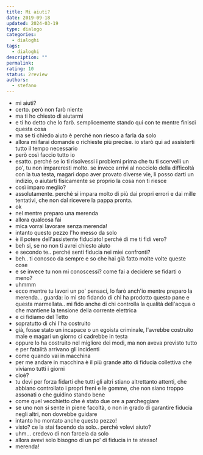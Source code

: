 ```yaml
---
title: Mi aiuti?
date: 2019-09-18
updated: 2024-03-19
type: dialogo
categories:
  - dialoghi
tags:
  - dialoghi
description: ""
permalink: 
rating: 10
status: 2review
authors:
  - stefano
---
```


- mi aiuti?
- certo. però non farò niente
- ma ti ho chiesto di aiutarmi
- e ti ho detto che lo farò. semplicemente stando qui con te mentre finisci questa cosa
- ma se ti chiedo aiuto è perché non riesco a farla da solo
- allora mi farai domande o richieste più precise. io starò qui ad assisterti tutto il tempo necessario
- però così faccio tutto io
- esatto. perché se io ti risolvessi i problemi prima che tu ti scervelli un po', tu non impareresti molto. se invece arrivi al nocciolo della difficoltà con la tua testa, magari dopo aver provato diverse vie, lì posso darti un indizio, o aiutarti fisicamente se proprio la cosa non ti riesce
- così imparo meglio?
- assolutamente. perché si impara molto di più dai propri errori e dai mille tentativi, che non dal ricevere la pappa pronta.
- ok
- nel mentre preparo una merenda
- allora qualcosa fai
- mica vorrai lavorare senza merenda!
- intanto questo pezzo l'ho messo da solo
- è il potere dell'assistente fiduciato! perché di me ti fidi vero?
- beh si, se no non ti avrei chiesto aiuto
- e secondo te.. perché senti fiducia nei miei confronti?
- beh.. ti conosco da sempre e so che hai già fatto molte volte queste cose
- e se invece tu non mi conoscessi? come fai a decidere se fidarti o meno?
- uhmmm
- ecco mentre tu lavori un po' pensaci, lo farò anch'io mentre preparo la merenda... guarda: io mi sto fidando di chi ha prodotto questo pane e questa marmellata.. mi fido anche di chi controlla la qualità dell'acqua o che mantiene la tensione della corrente elettrica
- e ci fidiamo del Tetto
- sopratutto di chi l'ha costruito
- già, fosse stato un incapace o un egoista criminale, l'avrebbe costruito male e magari un giorno ci cadrebbe in testa
- oppure lo ha costruito nel migliore dei modi, ma non aveva previsto tutto e per fatalità arrivano gli incidenti
- come quando vai in macchina
- per me andare in macchina è il più grande atto di fiducia collettiva che viviamo tutti i giorni
- cioè?
- tu devi per forza fidarti che tutti gli altri stiano altrettanto attenti, che abbiano controllato i propri freni e le gomme, che non siano troppo assonati o che guidino stando bene
- come quel vecchietto che è stato due ore a parcheggiare
- se uno non si sente in piene facoltà, o non in grado di garantire fiducia negli altri, non dovrebbe guidare
- intanto ho montato anche questo pezzo!
- visto? ce la stai facendo da solo.. perché volevi aiuto?
- uhm... credevo di non farcela da solo
- allora avevi solo bisogno di un po' di fiducia in te stesso!
- merenda! 

